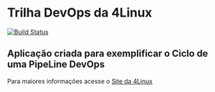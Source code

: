 # Trilha DevOps da 4Linux

<!-- Altere a Flag abaixo com sua URL do Travis -->
[![Build Status](https://travis-ci.com/mcribeiro27/DevOpsLab-HelloWorld.svg?branch=master)](https://travis-ci.com/mcribeiro27/DevOpsLab-HelloWorld)

## Aplicação criada para exemplificar o Ciclo de uma PipeLine DevOps


Para maiores informações acesse o [Site da 4Linux](https://www.4linux.com.br/cursos/devops)
